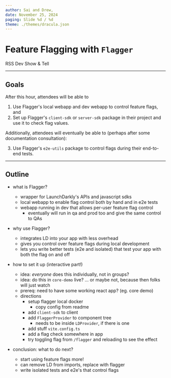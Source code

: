 ```yaml
---
author: Sai and Drew,
date: November 25, 2024
paging: Slide %d / %d
theme: ./themes/dracula.json
---
```


# Feature Flagging with `Flagger`

RSS Dev Show & Tell

---

## Goals

After this hour, attendees will be able to

1. Use Flagger's local webapp and dev webapp to control feature flags, and 
2. Set up Flagger's `client-sdk` or `server-sdk` package in their project and use it to check flag values.

Additionally, attendees will eventually be able to (perhaps after some documentation consultation):

3. Use Flagger's `e2e-utils` package to control flags during their end-to-end tests.

---

## Outline

- what is Flagger?
  - wrapper for LaunchDarkly's APIs and javascript sdks
  - local webapp to enable flag control both by hand and in e2e tests
  - webapp running in dev that allows per-user feature flag control
    - eventually will run in qa and prod too and give the same control to QAs

- why use Flagger?
  - integrates LD into your app with less overhead
  - gives you control over feature flags during local development
  - lets you write better tests (e2e and isolated) that test your app with both the flag on and off

- how to set it up (interactive part!)
  - idea: *everyone* does this individually, not in groups?
  - idea: do this in `core-demo` live? ... or maybe not, because then folks will just watch
  - prereq: need to have some working react app? (eg. core demo)
  - directions
    - setup flagger local docker
      - copy config from readme
    - add `client-sdk` to client
    - add `FlaggerProvider` to component tree
      - needs to be inside `LDProvider`, if there is one
    - add stuff `vite.config.ts`
    - add a flag check somewhere in app
    - try toggling flag from `/flagger` and reloading to see the effect

- conclusion: what to do next?
  - start using feature flags more!
  - can remove LD from imports, replace with flagger
  - write isolated tests and e2e's that control flags
